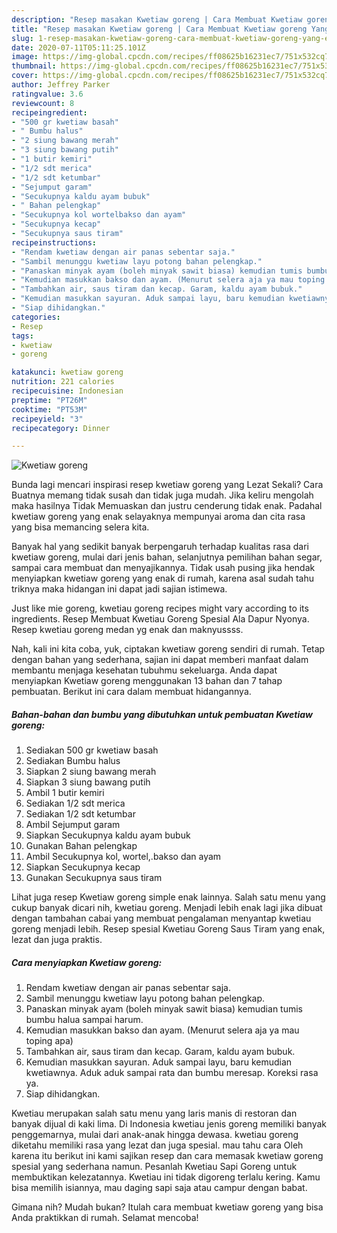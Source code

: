 ```yaml
---
description: "Resep masakan Kwetiaw goreng | Cara Membuat Kwetiaw goreng Yang Enak Dan Mudah"
title: "Resep masakan Kwetiaw goreng | Cara Membuat Kwetiaw goreng Yang Enak Dan Mudah"
slug: 1-resep-masakan-kwetiaw-goreng-cara-membuat-kwetiaw-goreng-yang-enak-dan-mudah
date: 2020-07-11T05:11:25.101Z
image: https://img-global.cpcdn.com/recipes/ff08625b16231ec7/751x532cq70/kwetiaw-goreng-foto-resep-utama.jpg
thumbnail: https://img-global.cpcdn.com/recipes/ff08625b16231ec7/751x532cq70/kwetiaw-goreng-foto-resep-utama.jpg
cover: https://img-global.cpcdn.com/recipes/ff08625b16231ec7/751x532cq70/kwetiaw-goreng-foto-resep-utama.jpg
author: Jeffrey Parker
ratingvalue: 3.6
reviewcount: 8
recipeingredient:
- "500 gr kwetiaw basah"
- " Bumbu halus"
- "2 siung bawang merah"
- "3 siung bawang putih"
- "1 butir kemiri"
- "1/2 sdt merica"
- "1/2 sdt ketumbar"
- "Sejumput garam"
- "Secukupnya kaldu ayam bubuk"
- " Bahan pelengkap"
- "Secukupnya kol wortelbakso dan ayam"
- "Secukupnya kecap"
- "Secukupnya saus tiram"
recipeinstructions:
- "Rendam kwetiaw dengan air panas sebentar saja."
- "Sambil menunggu kwetiaw layu potong bahan pelengkap."
- "Panaskan minyak ayam (boleh minyak sawit biasa) kemudian tumis bumbu halua sampai harum."
- "Kemudian masukkan bakso dan ayam. (Menurut selera aja ya mau toping apa)"
- "Tambahkan air, saus tiram dan kecap. Garam, kaldu ayam bubuk."
- "Kemudian masukkan sayuran. Aduk sampai layu, baru kemudian kwetiawnya. Aduk aduk sampai rata dan bumbu meresap. Koreksi rasa ya."
- "Siap dihidangkan."
categories:
- Resep
tags:
- kwetiaw
- goreng

katakunci: kwetiaw goreng 
nutrition: 221 calories
recipecuisine: Indonesian
preptime: "PT26M"
cooktime: "PT53M"
recipeyield: "3"
recipecategory: Dinner

---
```



![Kwetiaw goreng](https://img-global.cpcdn.com/recipes/ff08625b16231ec7/751x532cq70/kwetiaw-goreng-foto-resep-utama.jpg)

Bunda lagi mencari inspirasi resep kwetiaw goreng yang Lezat Sekali? Cara Buatnya memang tidak susah dan tidak juga mudah. Jika keliru mengolah maka hasilnya Tidak Memuaskan dan justru cenderung tidak enak. Padahal kwetiaw goreng yang enak selayaknya mempunyai aroma dan cita rasa yang bisa memancing selera kita.

Banyak hal yang sedikit banyak berpengaruh terhadap kualitas rasa dari kwetiaw goreng, mulai dari jenis bahan, selanjutnya pemilihan bahan segar, sampai cara membuat dan menyajikannya. Tidak usah pusing jika hendak menyiapkan kwetiaw goreng yang enak di rumah, karena asal sudah tahu triknya maka hidangan ini dapat jadi sajian istimewa.

Just like mie goreng, kwetiau goreng recipes might vary according to its ingredients. Resep Membuat Kwetiau Goreng Spesial Ala Dapur Nyonya. Resep kwetiau goreng medan yg enak dan maknyussss.


Nah, kali ini kita coba, yuk, ciptakan kwetiaw goreng sendiri di rumah. Tetap dengan bahan yang sederhana, sajian ini dapat memberi manfaat dalam membantu menjaga kesehatan tubuhmu sekeluarga. Anda dapat menyiapkan Kwetiaw goreng menggunakan 13 bahan dan 7 tahap pembuatan. Berikut ini cara dalam membuat hidangannya.

<!--inarticleads1-->

##### Bahan-bahan dan bumbu yang dibutuhkan untuk pembuatan Kwetiaw goreng:

1. Sediakan 500 gr kwetiaw basah
1. Sediakan  Bumbu halus
1. Siapkan 2 siung bawang merah
1. Siapkan 3 siung bawang putih
1. Ambil 1 butir kemiri
1. Sediakan 1/2 sdt merica
1. Sediakan 1/2 sdt ketumbar
1. Ambil Sejumput garam
1. Siapkan Secukupnya kaldu ayam bubuk
1. Gunakan  Bahan pelengkap
1. Ambil Secukupnya kol, wortel,.bakso dan ayam
1. Siapkan Secukupnya kecap
1. Gunakan Secukupnya saus tiram


Lihat juga resep Kwetiaw goreng simple enak lainnya. Salah satu menu yang cukup banyak dicari nih, kwetiau goreng. Menjadi lebih enak lagi jika dibuat dengan tambahan cabai yang membuat pengalaman menyantap kwetiau goreng menjadi lebih. Resep spesial Kwetiau Goreng Saus Tiram yang enak, lezat dan juga praktis. 

<!--inarticleads2-->

##### Cara menyiapkan Kwetiaw goreng:

1. Rendam kwetiaw dengan air panas sebentar saja.
1. Sambil menunggu kwetiaw layu potong bahan pelengkap.
1. Panaskan minyak ayam (boleh minyak sawit biasa) kemudian tumis bumbu halua sampai harum.
1. Kemudian masukkan bakso dan ayam. (Menurut selera aja ya mau toping apa)
1. Tambahkan air, saus tiram dan kecap. Garam, kaldu ayam bubuk.
1. Kemudian masukkan sayuran. Aduk sampai layu, baru kemudian kwetiawnya. Aduk aduk sampai rata dan bumbu meresap. Koreksi rasa ya.
1. Siap dihidangkan.


Kwetiau merupakan salah satu menu yang laris manis di restoran dan banyak dijual di kaki lima. Di Indonesia kwetiau jenis goreng memiliki banyak penggemarnya, mulai dari anak-anak hingga dewasa. kwetiau goreng diketahu memiliki rasa yang lezat dan juga spesial. mau tahu cara Oleh karena itu berikut ini kami sajikan resep dan cara memasak kwetiaw goreng spesial yang sederhana namun. Pesanlah Kwetiau Sapi Goreng untuk membuktikan kelezatannya. Kwetiau ini tidak digoreng terlalu kering. Kamu bisa memilih isiannya, mau daging sapi saja atau campur dengan babat. 

Gimana nih? Mudah bukan? Itulah cara membuat kwetiaw goreng yang bisa Anda praktikkan di rumah. Selamat mencoba!
